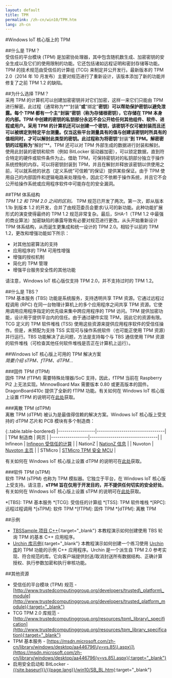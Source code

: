```yaml
---
layout: default
title: TPM
permalink: /zh-cn/win10/TPM.htm
lang: zh-cn
---
```


#Windows IoT 核心版上的 TPM

##什么是 TPM？  
受信任的平台模块 \(TPM\) 是加密协处理器，其中包含随机数生成、加密密钥的安全生成以及它们的使用限制的功能。它还包括诸如远程证明和密封存储等功能。TPM 的技术规范由受信任的计算组 \(TCG\) 来制定并公开发行。最新版本的 TPM 2.0（2014 年 10 月发布）主要对规范进行了重新设计，该版本添加了新的功能并修复了之前 TPM 1.2 的缺陷。

##为什么选择 TPM？  
采用 TPM 的计算机可以创建加密密钥并对它们加密，这样一来它们只能由 TPM 进行解密。此过程（通常称为**“封装”**或**“绑定”**密钥）可以帮助保护密钥以避免泄露。每个 TPM 都有一个主“封装”密钥（称为存储根密钥），它存储在 TPM 本身的内部。TPM 中创建的密钥的私钥部分永远不会公开给任何其他组件、软件、进程或用户。采用 TPM 的计算机还可以创建一个密钥，该密钥不仅可被封装而且还可以被绑定到特定平台测量。仅当这些平台测量具有的值与创建该密钥时所具有的值相同时，才可以解封此类型的密钥。此过程称为将密钥**“封装”**到 TPM。解密密钥的过程称为**“解封”**。TPM 还可以对 TPM 外部生成的数据进行封装和解封。使用此封装的密钥和软件（例如 BitLocker 驱动器加密），可以锁定数据，直到符合特定的硬件或软件条件为止。借助 TPM，可保持密钥对的私钥部分独立于操作系统控制的内存。可以将密钥封装到 TPM，并且在解封并释放该密钥以供使用之前，可以就系统的状态（定义系统”可信赖”的保证）提供某些保证。由于 TPM 使用自己的内部固件和逻辑电路来处理指令，因此它不依赖于操作系统，并且它不会公开给操作系统或应用程序软件中可能存在的安全漏洞。

##TPM 体系结构  
_TPM 1.2 和 TPM 2.0 之间的区别。_ TPM 规范已开发了两次。第一次，即从版本 1.1b 到版本 1.2 的开发，合并了由规范委员会要求/认可的新功能。此种功能扩展形式的演变使得最终的 TPM 1.2 规范非常复杂。最后，SHA-1（TPM 1.2 中最强的商业算法）加密缺陷的暴露导致有必要对规范进行更改。从头开始重新设计 TPM 体系结构，从而诞生更集成和统一设计的 TPM 2.0。相较于以前的 TPM 1.2，更改和增强功能如下所示：

* 对其他加密算法的支持
* 应用程序的 TPM 可用性增强
* 增强的授权机制
* 简化的 TPM 管理
* 增强平台服务安全性的其他功能

请注意，Windows IoT 核心版仅支持 TPM 2.0，并不支持过时的 TPM 1.2。

##什么是 TBS？  
TPM 基本服务 \(TBS\) 功能是系统服务，支持透明共享 TPM 资源。它通过远程过程调用 \(RPC\) 在同一台物理计算机上的多个应用程序之间共享 TPM 资源。它使用调用应用程序指定的优先级来集中跨应用程序的 TPM 访问。TPM 提供加密功能，设计用于提供平台内的信任。由于通过硬件实现 TPM，因此它的资源有限。TCG 定义的 TPM 软件堆栈 \(TSS\) 使用这些资源来提供应用程序软件的受信任操作。但是，未预配为支持 TSS 实现可与操作系统软件（也可能正使用 TPM 资源）并行运行。TBS 功能解决了此问题，方法是支持每个与 TBS 通信使用 TPM 资源的软件堆栈（可检查其他任何软件堆栈是否正在计算机上运行）。

##Windows IoT 核心版上可用的 TPM 解决方案  
_简要介绍 sTPM、fTPM、dTPM..._

###固件 TPM \(fTPM\)  
固件 TPM \(fTPM\) 需要特殊处理器/SoC 支持，因此，fTPM 当前在 Raspberry Pi2 上无法实现。MinnowBoard Max 需要版本 0.80 或更高版本的固件。DragonBoard410c 提供了全新的 fTPM 功能。有关如何在 Windows IoT 核心版上设置 fTPM 的说明可在[此处][1]获取。

###离散 TPM \(dTPM\)  
离散 TPM \(dTPM\) 被认为是最值得信赖的解决方案。Windows IoT 核心版上受支持的 dTPM 芯片和 PCB 模块有多个制造商：

{:.table.table-bordered}
|------------------|---------------------------------|
| TPM 制造商 | 网页 |
|------------------|---------------------------------|
| Infineon | [Infineon 受信任的计算][4] |
| NationZ | [NationZ 信息][5] |
| Nuvoton | [Nuvoton 主页][6] |
| STMicro | [STMicro TPM 安全 MCU][7] |

有关如何在 Windows IoT 核心版上设置 dTPM 的说明可在[此处][2]获取。

###软件 TPM \(sTPM\)  
软件 TPM \(sTPM\) 也称为 TPM 模拟器。它独立于平台，在 Windows IoT 核心版上受支持。请注意，**sTPM 旨在仅用于开发目的，并不提供任何切实的安全好处**。有关如何在 Windows IoT 核心版上设置 sTPM 的说明可在[此处][3]获取。

[1]: {{site.baseurl}}/{{page.lang}}/win10/SetupTPM.htm#fTPM "固件 TPM"
[2]: {{site.baseurl}}/{{page.lang}}/win10/SetupTPM.htm#dTPM "离散 TPM"
[3]: {{site.baseurl}}/{{page.lang}}/win10/SetupTPM.htm#sTPM "TPM 模拟器"
[4]: http://www.infineon.com/cms/en/product/security-ic/trusted-computing/channel.html?channel=db3a30433efacd9a013f10d2a7264daa "Infineon"
[5]: http://www.trustedcomputinggroup.org/members/nationz_technologies_inc "NationZ"
[6]: https://www.nuvoton.com/hq/products/cloud-computing/security/trusted-platform-module-tpm "Nuvoton"
[7]: http://www.st.com/web/en/catalog/mmc/FM143/CL1814/SC1522 "STMicro"

*[TBS]: TPM 基本服务
*[TCG]: 受信任的计算组
*[TSS]: TPM 软件堆栈
*[RPC]: 远程过程调用
*[sTPM]: 软件 TPM
*[fTPM]: 固件 TPM
*[dTPM]: 离散 TPM
 
##示例  
* [TBSSample 项目 C++]({{site.baseurl}}/{{page.lang}}/win10/samples/TBSSample.htm){:target="_blank"} 本教程演示如何创建使用 TBS 轮询 TPM 的基本 C++ 应用程序。  
* [Urchin 库示例]({{site.baseurl}}/{{page.lang}}/win10/samples/UrchinLibrary.htm){:target="_blank"} 本教程演示如何创建一个练习使用 [Urchin 库][8]的 TPM 功能的示例 C++ 应用程序。Urchin 是一个派生自 TPM 2.0 参考实现、符合规范的库。它向客户端提供封送/取消封送所有数据结构、正确计算授权、执行参数加密和执行审核功能。
  
[8]: https://github.com/ms-iot/security "Urchin 库"

##其他资源  
* 受信任的平台模块 \(TPM\) 规范 - [http://www.trustedcomputinggroup.org/developers/trusted\_platform\_module](http://www.trustedcomputinggroup.org/developers/trusted_platform_module){:target="_blank"}
* TCG TPM 2.0 库规范 - [http://www.trustedcomputinggroup.org/resources/tpm\_library\_specification](http://www.trustedcomputinggroup.org/resources/tpm_library_specification){:target="_blank"}
* TPM 基本服务 - \[https://msdn.microsoft.com/zh-cn/library/windows/desktop/aa446796\(v=vs.85\).aspx\]\(https://msdn.microsoft.com/zh-cn/library/windows/desktop/aa446796(v=vs.85).aspx){:target="_blank"}
* 启用安全启动和 BitLocker - [{{site.baseurl}}/{{page.lang}}/win10/SB\_BL.htm]({{site.baseurl}}/{{page.lang}}/win10/SB_BL.htm){:target="_blank"}

